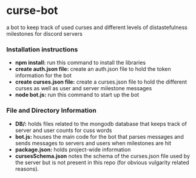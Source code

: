 # curse-bot
a bot to keep track of used curses and different levels of distastefulness milestones for discord servers

### Installation instructions
- **npm install:** run this command to install the libraries
- **create auth.json file:** create an auth.json file to hold the token information for the bot
- **create curses.json file:** create a curses.json file to hold the different curses as well as user and server milestone messages
- **node bot.js:** run this command to start up the bot

### File and Directory Information
- **DB/:** holds files related to the mongodb database that keeps track of server and user counts for cuss words
- **bot.js:** houses the main code for the bot that parses messages and sends messages to servers and users when milestones are hit
- **package.json:** holds project-wide information
- **cursesSchema.json** notes the schema of the curses.json file used by the server but is not present in this repo (for obvious vulgarity related reasons).